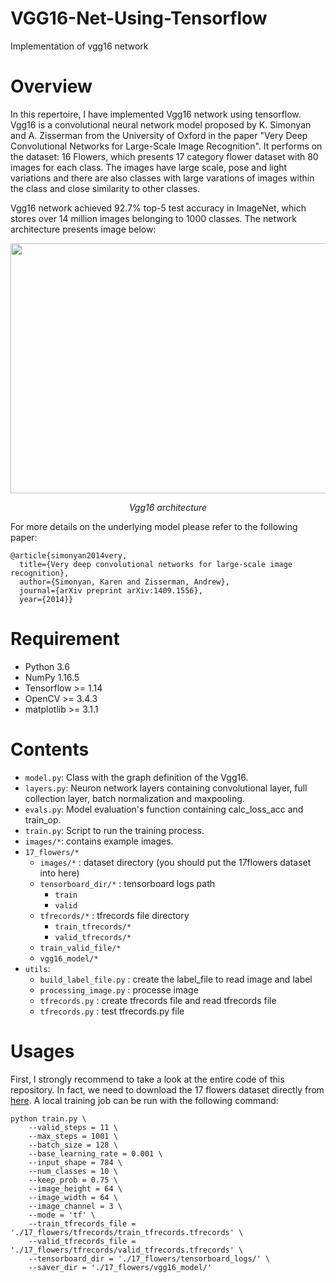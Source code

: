 # VGG16-Net-Using-Tensorflow
Implementation of vgg16 network

# Overview

In this repertoire, I have implemented Vgg16 network using tensorflow. Vgg16 is a convolutional neural network model proposed by K. Simonyan and A. Zisserman from the University of Oxford in the paper "Very Deep Convolutional Networks for Large-Scale Image Recognition". It performs on the dataset: 16 Flowers, which presents 17 category flower dataset with 80 images for each class. The images have large scale, pose and light variations and there are also classes with large varations of images within the class and close similarity to other classes. 

Vgg16 network achieved 92.7% top-5 test accuracy in ImageNet, which stores over 14 million images belonging to 1000 classes. The network architecture presents image below:


<p align="center">
	<img src="https://github.com/zhaoqi19/VGG16-Net-Using-Tensorflow/blob/master/image/vgg16.png"  width="560" height="400">
	<p align="center">
		<em>Vgg16 architecture</em>
	</p>
</p>


For more details on the underlying model please refer to the following paper:

    @article{simonyan2014very,
      title={Very deep convolutional networks for large-scale image recognition},
      author={Simonyan, Karen and Zisserman, Andrew},
      journal={arXiv preprint arXiv:1409.1556},
      year={2014}}
      
 # Requirement

- Python 3.6
- NumPy 1.16.5
- Tensorflow >= 1.14
- OpenCV >= 3.4.3
- matplotlib >= 3.1.1

# Contents

- `model.py`: Class with the graph definition of the Vgg16.
- `layers.py`: Neuron network layers containing convolutional layer, full collection layer, batch normalization and maxpooling.
- `evals.py`: Model evaluation's function containing calc_loss_acc and train_op.
- `train.py`: Script to run the training process.
- `images/*`: contains example images.
- `17_flowers/*`
	- `images/*` : dataset directory (you should put the 17flowers dataset into here)
	- `tensorboard_dir/*` : tensorboard logs path
		- `train`
		- `valid` 
	- `tfrecords/*` : tfrecords file directory
		- `train_tfrecords/*`
		- `valid_tfrecords/*`
	- `train_valid_file/*` 
	- `vgg16_model/*` 
- `utils`:
	- `build_label_file.py` : create the label_file to read image and label
	- `processing_image.py` : processe image 
	- `tfrecords.py` : create tfrecords file and read tfrecords file
	- `tfrecords.py` : test tfrecords.py file 

# Usages

First, I strongly recommend to take a look at the entire code of this repository. In fact, we need to download the 17 flowers dataset directly from [here](http://www.robots.ox.ac.uk/~vgg/data/flowers/17/). A local training job can be run with the following command:

    python train.py \
		--valid_steps = 11 \
		--max_steps = 1001 \
		--batch_size = 128 \
		--base_learning_rate = 0.001 \
		--input_shape = 784 \
		--num_classes = 10 \
		--keep_prob = 0.75 \
		--image_height = 64 \
		--image_width = 64 \
		--image_channel = 3 \
		--mode = 'tf' \
		--train_tfrecords_file = './17_flowers/tfrecords/train_tfrecords.tfrecords' \
		--valid_tfrecords_file = './17_flowers/tfrecords/valid_tfrecords.tfrecords' \
		--tensorboard_dir = './17_flowers/tensorboard_logs/' \
		--saver_dir = './17_flowers/vgg16_model/'
